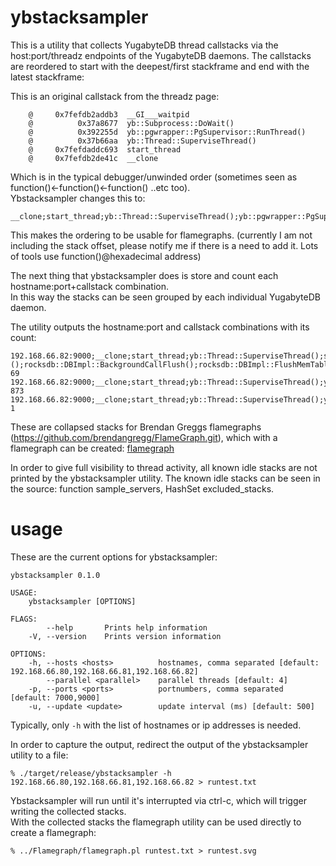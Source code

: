 # ybstacksampler
This is a utility that collects YugabyteDB thread callstacks via the host:port/threadz endpoints of the YugabyteDB daemons. 
The callstacks are reordered to start with the deepest/first stackframe and end with the latest stackframe:

This is an original callstack from the threadz page:
```
    @     0x7fefdb2addb3  __GI___waitpid
    @          0x37a8677  yb::Subprocess::DoWait()
    @          0x392255d  yb::pgwrapper::PgSupervisor::RunThread()
    @          0x37b66aa  yb::Thread::SuperviseThread()
    @     0x7fefdaddc693  start_thread
    @     0x7fefdb2de41c  __clone
```
Which is in the typical debugger/unwinded order (sometimes seen as function()<-function()<-function() ..etc too).  
Ybstacksampler changes this to:
```
__clone;start_thread;yb::Thread::SuperviseThread();yb::pgwrapper::PgSupervisor::RunThread();yb::Subprocess::DoWait();__GI___waitpid
```
This makes the ordering to be usable for flamegraphs.
(currently I am not including the stack offset, please notify me if there is a need to add it. Lots of tools use function()@hexadecimal address)

The next thing that ybstacksampler does is store and count each hostname:port+callstack combination.  
In this way the stacks can be seen grouped by each individual YugabyteDB daemon.

The utility outputs the hostname:port and callstack combinations with its count:
```
192.168.66.82:9000;__clone;start_thread;yb::Thread::SuperviseThread();std::__1::__function::__func&lt;&gt;::operator()();rocksdb::DBImpl::BackgroundCallFlush();rocksdb::DBImpl::FlushMemTableToOutputFile();std::__1::this_thread::sleep_for();__GI_nanosleep 69
192.168.66.82:9000;__clone;start_thread;yb::Thread::SuperviseThread();yb::ThreadPool::DispatchThread();yb::TaskStream&lt;&gt;::Run();yb::ConditionVariable::WaitUntil();__pthread_cond_timedwait 873
192.168.66.82:9000;__clone;start_thread;yb::Thread::SuperviseThread();yb::ThreadPool::DispatchThread();yb::TaskStream&lt;&gt;::Run();yb::log::Log::Appender::ProcessBatch();yb::log::Log::DoAppend();__writev 1
```
These are collapsed stacks for Brendan Greggs flamegraphs (https://github.com/brendangregg/FlameGraph.git), which with a flamegraph can be created:
[flamegraph](./fg4.svg)

In order to give full visibility to thread activity, all known idle stacks are not printed by the ybstacksampler utility. The known idle stacks can be seen in the source: function sample_servers, HashSet excluded_stacks.

# usage
These are the current options for ybstacksampler:
```
ybstacksampler 0.1.0

USAGE:
    ybstacksampler [OPTIONS]

FLAGS:
        --help       Prints help information
    -V, --version    Prints version information

OPTIONS:
    -h, --hosts <hosts>          hostnames, comma separated [default: 192.168.66.80,192.168.66.81,192.168.66.82]
        --parallel <parallel>    parallel threads [default: 4]
    -p, --ports <ports>          portnumbers, comma separated [default: 7000,9000]
    -u, --update <update>        update interval (ms) [default: 500]
```
Typically, only `-h` with the list of hostnames or ip addresses is needed.

In order to capture the output, redirect the output of the ybstacksampler utility to a file:
```
% ./target/release/ybstacksampler -h 192.168.66.80,192.168.66.81,192.168.66.82 > runtest.txt
```
Ybstacksampler will run until it's interrupted via ctrl-c, which will trigger writing the collected stacks.  
With the collected stacks the flamegraph utility can be used directly to create a flamegraph:
```
% ../Flamegraph/flamegraph.pl runtest.txt > runtest.svg
```